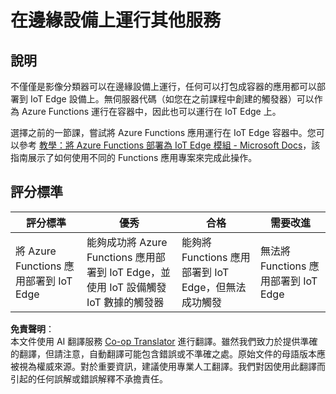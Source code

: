 <!--
CO_OP_TRANSLATOR_METADATA:
{
  "original_hash": "cc7ad255517f5f618f9c8899e6ff6783",
  "translation_date": "2025-08-24T21:44:53+00:00",
  "source_file": "4-manufacturing/lessons/3-run-fruit-detector-edge/assignment.md",
  "language_code": "tw"
}
-->
# 在邊緣設備上運行其他服務

## 說明

不僅僅是影像分類器可以在邊緣設備上運行，任何可以打包成容器的應用都可以部署到 IoT Edge 設備上。無伺服器代碼（如您在之前課程中創建的觸發器）可以作為 Azure Functions 運行在容器中，因此也可以運行在 IoT Edge 上。

選擇之前的一節課，嘗試將 Azure Functions 應用運行在 IoT Edge 容器中。您可以參考 [教學：將 Azure Functions 部署為 IoT Edge 模組 - Microsoft Docs](https://docs.microsoft.com/azure/iot-edge/tutorial-deploy-function?WT.mc_id=academic-17441-jabenn&view=iotedge-2020-11)，該指南展示了如何使用不同的 Functions 應用專案來完成此操作。

## 評分標準

| 評分標準 | 優秀 | 合格 | 需要改進 |
| -------- | ---- | ---- | -------- |
| 將 Azure Functions 應用部署到 IoT Edge | 能夠成功將 Azure Functions 應用部署到 IoT Edge，並使用 IoT 設備觸發 IoT 數據的觸發器 | 能夠將 Functions 應用部署到 IoT Edge，但無法成功觸發 | 無法將 Functions 應用部署到 IoT Edge |

**免責聲明**：  
本文件使用 AI 翻譯服務 [Co-op Translator](https://github.com/Azure/co-op-translator) 進行翻譯。雖然我們致力於提供準確的翻譯，但請注意，自動翻譯可能包含錯誤或不準確之處。原始文件的母語版本應被視為權威來源。對於重要資訊，建議使用專業人工翻譯。我們對因使用此翻譯而引起的任何誤解或錯誤解釋不承擔責任。